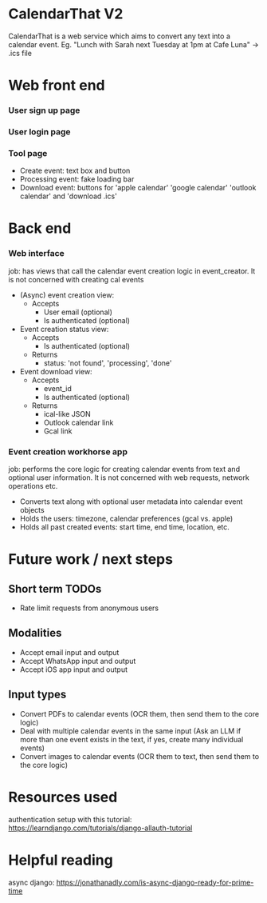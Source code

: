 # CalendarThat V2
CalendarThat is a web service which aims to convert any text into a calendar event. Eg. "Lunch with Sarah next Tuesday at 1pm at Cafe Luna" -> .ics file

# Web front end
### User sign up page
### User login page
### Tool page
- Create event: text box and button
- Processing event: fake loading bar
- Download event: buttons for 'apple calendar' 'google calendar' 'outlook calendar' and 'download .ics'

# Back end
### Web interface 
job: has views that call the calendar event creation logic in event_creator. It is not concerned with creating cal events

- (Async) event creation view: 
    - Accepts
        - User email (optional)
        - Is authenticated (optional)
- Event creation status view: 
    - Accepts
        - Is authenticated (optional)
    - Returns
        - status: 'not found', 'processing', 'done'
- Event download view: 
    - Accepts
        - event_id
        - Is authenticated (optional)
    - Returns
        - ical-like JSON
        - Outlook calendar link
        - Gcal link

### Event creation workhorse app 
job: performs the core logic for creating calendar events from text and optional user information. It is not concerned with web requests, network operations etc.
- Converts text along with optional user metadata into calendar event objects
- Holds the users: timezone, calendar preferences (gcal vs. apple)
- Holds all past created events: start time, end time, location, etc.

# Future work / next steps
## Short term TODOs
- Rate limit requests from anonymous users

## Modalities
- Accept email input and output
- Accept WhatsApp input and output
- Accept iOS app input and output

## Input types
- Convert PDFs to calendar events (OCR them, then send them to the core logic)
- Deal with multiple calendar events in the same input (Ask an LLM if more than one event exists in the text, if yes, create many individual events)
- Convert images to calendar events (OCR them to text, then send them to the core logic)

# Resources used
authentication setup with this tutorial: https://learndjango.com/tutorials/django-allauth-tutorial

# Helpful reading
async django: https://jonathanadly.com/is-async-django-ready-for-prime-time